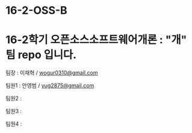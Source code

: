 # 16-2-OSS-B

# 16-2학기 오픈소스소프트웨어개론 : "개" 팀 repo 입니다.

팀장 : 이재혁 / wogur0310@gmail.com

팀원1 : 안영범 / yug2875@gmail.com

팀원2 :

팀원3 :

팀원4 :
